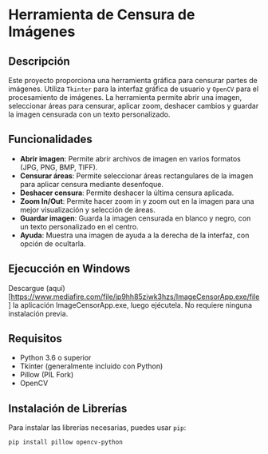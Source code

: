 # Herramienta de Censura de Imágenes

## Descripción

Este proyecto proporciona una herramienta gráfica para censurar partes de imágenes. Utiliza `Tkinter` para la interfaz gráfica de usuario y `OpenCV` para el procesamiento de imágenes. La herramienta permite abrir una imagen, seleccionar áreas para censurar, aplicar zoom, deshacer cambios y guardar la imagen censurada con un texto personalizado.

## Funcionalidades

- **Abrir imagen**: Permite abrir archivos de imagen en varios formatos (JPG, PNG, BMP, TIFF).
- **Censurar áreas**: Permite seleccionar áreas rectangulares de la imagen para aplicar censura mediante desenfoque.
- **Deshacer censura**: Permite deshacer la última censura aplicada.
- **Zoom In/Out**: Permite hacer zoom in y zoom out en la imagen para una mejor visualización y selección de áreas.
- **Guardar imagen**: Guarda la imagen censurada en blanco y negro, con un texto personalizado en el centro.
- **Ayuda**: Muestra una imagen de ayuda a la derecha de la interfaz, con opción de ocultarla.
  
## Ejecucción en Windows

Descargue (aquí)[https://www.mediafire.com/file/jp9hh85ziwk3hzs/ImageCensorApp.exe/file] la aplicación ImageCensorApp.exe, luego ejécutela. No requiere ninguna instalación previa.

## Requisitos

- Python 3.6 o superior
- Tkinter (generalmente incluido con Python)
- Pillow (PIL Fork)
- OpenCV

## Instalación de Librerías

Para instalar las librerías necesarias, puedes usar `pip`:

```sh
pip install pillow opencv-python

